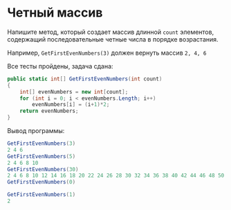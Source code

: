 # Четный массив

Напишите метод, который создает массив длинной `count` элементов, содержащий последовательные четные числа в порядке возрастания.

Например, `GetFirstEvenNumbers(3)` должен вернуть массив `2, 4, 6`

Все тесты пройдены, задача сдана:
```cs
public static int[] GetFirstEvenNumbers(int count)
{
	int[] evenNumbers = new int[count];
	for (int i = 0; i < evenNumbers.Length; i++)
		evenNumbers[i] = (i+1)*2;
	return evenNumbers;
}
```

Вывод программы:
```cs
GetFirstEvenNumbers(3)
2 4 6
GetFirstEvenNumbers(5)
2 4 6 8 10
GetFirstEvenNumbers(30)
2 4 6 8 10 12 14 16 18 20 22 24 26 28 30 32 34 36 38 40 42 44 46 48 50 52 54 56 58 60
GetFirstEvenNumbers(0)

GetFirstEvenNumbers(1)
2
```